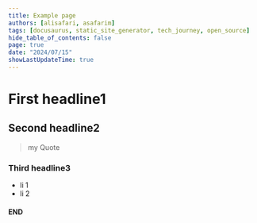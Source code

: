 ```yaml
---
title: Example page
authors: [alisafari, asafarim] 
tags: [docusaurus, static_site_generator, tech_journey, open_source]
hide_table_of_contents: false
page: true
date: "2024/07/15"
showLastUpdateTime: true
---
```


# First headline1

## Second headline2
> my Quote

### Third headline3

- li 1
- li 2

#### END
